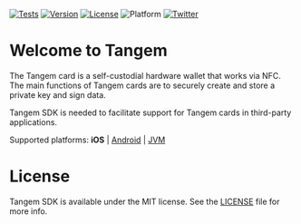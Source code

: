 [![Tests](https://github.com/tangem-developments/tangem-sdk-ios/actions/workflows/tests.yml/badge.svg?branch=master)](https://github.com/tangem-developments/tangem-sdk-ios/actions/workflows/tests.yml)
[![Version](https://img.shields.io/cocoapods/v/TangemSdk.svg?style=flat)](https://cocoapods.org/pods/TangemSdk)
[![License](https://img.shields.io/cocoapods/l/TangemSdk.svg?style=flat)](LICENSE)
![Platform](https://img.shields.io/cocoapods/p/TangemSdk)
[![Twitter](https://img.shields.io/twitter/follow/tangem?style=flat)](http://twitter.com/tangem)


# Welcome to Tangem

The Tangem card is a self-custodial hardware wallet that works via NFC. The main functions of Tangem cards are to securely create and store a private key and sign data.

Tangem SDK is needed to facilitate support for Tangem cards in third-party applications.

Supported platforms: **iOS** | [Android](https://github.com/tangem-developments/tangem-sdk-android) | [JVM](https://github.com/tangem-developments/tangem-sdk-android)
 
# License

Tangem SDK is available under the MIT license. See the [LICENSE](LICENSE) file for more info.
